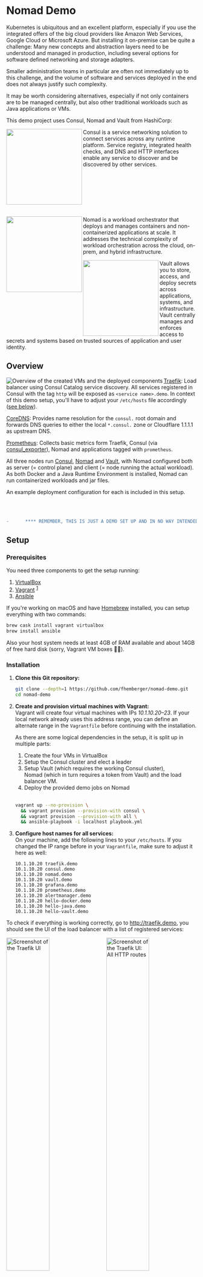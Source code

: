 # Nomad Demo

Kubernetes is ubiquitous and an excellent platform, especially if you use the integrated offers of the big cloud providers like Amazon Web Services, Google Cloud or Microsoft Azure. But installing it on-premise can be quite a challenge: Many new concepts and abstraction layers need to be understood and managed in production, including several options for software defined networking and storage adapters.

Smaller administration teams in particular are often not immediately up to this challenge, and the volume of software and services deployed in the end does not always justify such complexity.

It may be worth considering alternatives, especially if not only containers are to be managed centrally, but also other traditional workloads such as Java applications or VMs.

This demo project uses Consul, Nomad and Vault from HashiCorp:

<img src=".images/consul-logo.svg" align="left" width="200" alt=""> 
Consul is a service networking solution to connect services across any runtime platform. Service registry, integrated health checks, and DNS and HTTP interfaces enable any service to discover and be discovered by other services.<br clear="both"><br>

<img src=".images/nomad-logo.svg" align="left" width="200" alt=""> Nomad is a workload orchestrator that deploys and manages containers and non-containerized applications at scale. It addresses the technical complexity of workload orchestration across the cloud, on-prem, and hybrid infrastructure.

<img src=".images/vault-logo.svg" align="left" width="200" alt=""> Vault allows you to store, access, and deploy secrets across applications, systems, and infrastructure. Vault centrally manages and enforces access to secrets and systems based on trusted sources of application and user identity.


## Overview

<img src=".images/vm-overview.png" align="left" alt="Overview of the created VMs and the deployed components">

[Traefik](https://docs.traefik.io/): Load balancer using Consul Catalog service discovery. All services registered in Consul with the tag `http` will be exposed as `<service name>.demo`. In context of this demo setup, you'll have to adjust your `/etc/hosts` file accordingly ([see below](#user-content-etc-hosts)).

[CoreDNS](http://coredns.io/): Provides name resolution for the `consul.` root domain and forwards DNS queries to either the local `*.consul.` zone or Cloudflare 1.1.1.1 as upstream DNS.

[Prometheus](https://prometheus.io/): Collects basic metrics form Traefik, Consul (via [consul_exporter](https://github.com/prometheus/consul_exporter/)), Nomad and applications tagged with `prometheus`.

All three nodes run [Consul](https://consul.io/), [Nomad](https://nomadproject.io/) and [Vault](https://www.vaultproject.io/), with Nomad configured both as server (= control plane) and client (= node running the actual workload). As both Docker and a Java Runtime Environment is installed, Nomad can run containerized workloads and jar files.

An example deployment configuration for each is included in this setup.

<br clear="both"><br>

```diff
-      **** REMEMBER, THIS IS JUST A DEMO SET UP AND IN NO WAY INTENDED TO RUN IN PRODUCTION! ****     -
```


## Setup

### Prerequisites

You need three components to get the setup running:

1. [VirtualBox](https://www.virtualbox.org/wiki/Downloads)
2. [Vagrant](https://www.vagrantup.com/downloads.html) <sup id="a1">[1](#f1)</sup>
3. [Ansible](https://docs.ansible.com/ansible/latest/installation_guide/intro_installation.html)

If you're working on macOS and have [Homebrew](https://brew.sh/) installed, you can setup everything with two commands:

```sh
brew cask install vagrant virtualbox
brew install ansible
```

Also your host system needs at least 4GB of RAM available and about 14GB of free hard disk (sorry, Vagrant VM boxes 🤷‍♂️).


### Installation

1. **Clone this Git repository:**

   ```sh
   git clone --depth=1 https://github.com/fhemberger/nomad-demo.git
   cd nomad-demo
   ```

2. **Create and provision virtual machines with Vagrant:**  
   Vagrant will create four virtual machines with IPs _10.1.10.20–23_. If your local network already uses this address range, you can define an alternate range in the `Vagrantfile` before continuing with the installation.

   As there are some logical dependencies in the setup, it is split up in multiple parts:

     1. Create the four VMs in VirtualBox
     2. Setup the Consul cluster and elect a leader
     3. Setup Vault (which requires the working Consul cluster),  
        Nomad (which in turn requires a token from Vault) and the load balancer VM.
     4. Deploy the provided demo jobs on Nomad

     <br>

   ```sh
   vagrant up --no-provision \
     && vagrant provision --provision-with consul \
     && vagrant provision --provision-with all \
     && ansible-playbook -i localhost playbook.yml
   ```

3. <strong id="etc-hosts">Configure host names for all services:</strong>  
   On your machine, add the following lines to your `/etc/hosts`. If you changed the IP range before in your `Vagrantfile`, make sure to adjust it here as well:

   ```
   10.1.10.20 traefik.demo
   10.1.10.20 consul.demo
   10.1.10.20 nomad.demo
   10.1.10.20 vault.demo
   10.1.10.20 grafana.demo
   10.1.10.20 prometheus.demo
   10.1.10.20 alertmanager.demo
   10.1.10.20 hello-docker.demo
   10.1.10.20 hello-java.demo
   10.1.10.20 hello-vault.demo
   ```

To check if everything is working correctly, go to http://traefik.demo, you should see the UI of the load balancer with a list of registered services:

<a href=".images/screenshot-traefik01.png"><img src=".images/screenshot-traefik01.png" align="left" width="47.5%" alt="Screenshot of the Traefik UI"></a>
<a href=".images/screenshot-traefik02.png"><img src=".images/screenshot-traefik02.png" align="right" width="47.5%" alt="Screenshot of the Traefik UI: All HTTP routes"></a>

<br clear="both"><br>

Sites available after installation:

- http://traefik.demo - Load balancer UI, see all registered services
- http://consul.demo - Consul UI
- http://nomad.demo - Nomad UI
- http://vault.demo - Vault UI
- http://grafana.demo - Grafana Dashboards
- http://prometheus.demo - Prometheus metrics UI
- http://alertmanager.demo - Prometheus Alertmanager UI


## Working with Nomad

### Deploying jobs

If you followed step 2 above, Prometheus, Grafana and the demo jobs will already be running on Nomad.

If you want to edit those jobs or deploy one of your own, there are two ways to do so:

#### Running jobs from the UI

Three example applications are included with this demo: [`hello-world-docker.nomad`](nomad_jobs/hello-world-docker.nomad), [`hello-world-java.nomad`](nomad_jobs/hello-world-java.nomad) and [`hello-world-vault.nomad`](nomad_jobs/hello-world-vault.nomad). Go to http://nomad.demo/ui/jobs/run, copy and paste one of the jobs into the editor and click "Plan".

Nomad performs a syntax check by dry-running the job on the scheduler without applying the changes yet. If you change settings in your job file later on, this step will also show a diff of all the changes (e.g. number of instances):

<img src=".images/screenshot-nomad.png" alt="Screenshot of Nomad: Planning jobs">

Click "Run" to deploy the job to the Nomad cluster.

#### Running jobs using the CLI

If you prefer to run the demos from the command line, you can use `vagrant ssh` to login to one of the nodes and the `nomad` CLI command to deploy them directly from the VM. The three example jobs are copied to the vagrant user's home directory on all instances, the node number doesn't matter, e.g.:

```sh
vagrant ssh consul-nomad-node1

# Inside the VM
nomad job run ~/nomad_jobs/hello-world-docker.nomad
```

### Stopping jobs

Go to the [Job overview page](http://nomad.demo/ui/jobs), select a job, click "Stop" and confirm. Stopped jobs don't disappear immediately but remain in the "Dead" state until the garbage collection removes them completely.

### Removing dead/completed jobs

Dead/completed jobs are cleaned up in accordance to the garbage collection interval (default: `1h`). You can force garbage collection using the System API endpoint which will run the global garbage collector:

```sh
vagrant ssh consul-nomad-node1 -c 'curl -X PUT http://localhost:4646/v1/system/gc'
```

If you wish to lower the GC interval permanently for jobs, you can use the [`job_gc_threshold`](https://www.nomadproject.io/docs/agent/configuration/server.html#job_gc_threshold) configuration parameter within Nomad's [server config stanza](https://github.com/fhemberger/nomad-demo/blob/master/roles/nomad/templates/nomad.hcl.j2#L27).


## What is Vault?

Vault is the Swiss Army knife for managing secrets and access rights across your entire platform, e.g.:

- Store arbitrary passwords, API keys, etc. for your applications in the [key/value store](https://www.vaultproject.io/docs/secrets/kv).
- Create custom, short lived credentials for [databases](https://www.vaultproject.io/docs/secrets/databases) and rotate root passwords regularly.
- Generate dynamic API tokens for [Consul](https://www.vaultproject.io/docs/secrets/consul) and [Nomad](https://www.vaultproject.io/docs/secrets/nomad).
- Create [X.509 certificates](https://www.vaultproject.io/docs/secrets/pki) and manage the [SSH access](https://www.vaultproject.io/docs/secrets/ssh/signed-ssh-certificates) to your machines.
- Manage access to your cloud environment ([AWS](https://www.vaultproject.io/docs/secrets/aws), [Azure](https://www.vaultproject.io/docs/secrets/azure), [Google Cloud](https://www.vaultproject.io/docs/secrets/gcp), etc.) for users and applications.
- Authenticate users through [LDAP](https://www.vaultproject.io/docs/auth/ldap), [username/password](https://www.vaultproject.io/docs/auth/userpass), [GitHub](https://www.vaultproject.io/docs/auth/github), [Okta](https://www.vaultproject.io/docs/auth/okta), etc.

And all this with granular access control and full audit trail.


### Working with Vault

> This Vault integration is based on a [blog post](https://medium.com/hashicorp-engineering/nomad-integration-with-vault-42b0e5feca78) by Patrick Gryzan from HashiCorp.

The process of [initializing](https://www.vaultproject.io/docs/commands/operator/init) and [unsealing](https://www.vaultproject.io/docs/commands/operator/unseal) vault are already automated in Ansible for this demo, however you should familiarize yourself with the concept:

> When a Vault server is started, it starts in a *sealed* state. In this state, Vault is configured to know where and how to access the physical storage, but doesn't know how to decrypt any of it.
> 
> *Unsealing* is the process of constructing the master key necessary to read the decryption key to decrypt the data, allowing access to the Vault.

– [»Concepts: Seal/Unseal«](https://www.vaultproject.io/docs/concepts/seal) (from the Vault documentation)

Whenever you stop the Vault service on the server or shut down the VM, the node will be sealed again, making sure your encrypted data is always safe.
The Consul dashboard will show a failed service check for that particular Vault node.

To unseal Vault again, run the following Ansible playbook:

```sh
ansible-playbook \
  -i .vagrant/provisioners/ansible/inventory/vagrant_ansible_inventory \
  unseal-vault.yml
```

The keys for unsealing and the user tokens to access Vault are stored under `credentials`. 


## Collecting application metrics with Prometheus

This setup also includes a [Prometheus](https://prometheus.io/) instance, which uses Consul for service discovery. If your application's Nomad job is tagged with `prometheus` and has a metrics endpoint under `/metrics`, it will be scraped automatically and appear in the Prometheus target overview under http://prometheus.demo.


## Grafana Dashboards

There are some basic dashboards for Consul, Nomad and Traefik available under http://grafana.demo. Username/password is `admin`.


## Taking it further

Dive deeper into the [Job specification](https://nomadproject.io/docs/job-specification/): learn about the [`artifact`](https://nomadproject.io/docs/job-specification/artifact/), [`template`](https://nomadproject.io/docs/job-specification/template/) and [`volume`](https://nomadproject.io/docs/job-specification/volume/) stanzas to add config files and storage to your jobs. Starting 0.11 beta, Nomad also supports [Container Storage Interface (CSI)](https://www.hashicorp.com/blog/hashicorp-nomad-container-storage-interface-csi-beta/).

You can launch jobs that claim storage volumes from AWS Elastic Block Storage (EBS) or Elastic File System (EFS) volumes, GCP persistent disks, Digital Ocean droplet storage volumes, Ceph, vSphere, or vendor-agnostic third-party providers like Portworx. This means that the same plugins written by storage providers to support Kubernetes also support Nomad out of the box.


## On Security

For this demo I tried to keep the setup simple, but already a bit closer to a practical use than "just start it in development mode on your laptop". I think that it provides a good, stable basis which can be extended (especially through Ansible) if the following security considerations are taken into account:

- Separate the control plane from the worker pool running the applications, so faulty or malicious workloads have less impact on the overall system integrity and stability. Three nodes running a Consul and Nomad server are required to run in high availability (HA) mode. This allows Consul to reach a quorum, even in one node should go down. Each worker node however should run a Consul and Nomad Client, with the Nomad client talking to the Consul client and the Consul client talking to the Consul server.

- Access Control Lists (ACLs) are indispensable to secure UI, API, CLI, service and agent communications on [Consul](https://www.consul.io/docs/acl/index.html), [Nomad](https://learn.hashicorp.com/nomad/acls/fundamentals) and [Vault](https://www.vaultproject.io/docs/concepts/policies). 

- Apply thorough network security measures (firewall, isolation, etc.) both from the outside and in between the machines.

- Whatever workloads you run, please familiarize yourself with the appropriate security measures and implement them on all machines (and no, just putting applications into containers does not automatically make them secure).

- Make all web-services only available via HTTPS. Traefik offers great support for [automatic certificate management with Let's Encrypt](https://docs.traefik.io/https/acme/), for example.


## Contributing

Contributions and bug fixes are always welcome!


## License

[MIT](LICENSE)

---

<sup id="f1">1</sup> Deployment is also possible _without_ Vagrant if the VMs are provided elsewhere. All you need is an Ansible inventory file in the following format:

```
loadbalancer           ansible_host=your.vm.ip.address

[consul_nomad]
consul-nomad-node1     ansible_host=your.vm.ip.address
...
consul-nomad-nodeN     ansible_host=your.vm.ip.address
```

Afterwards run the provisioning step with `ansible-playbook -i <inventory file> playbook.yml` [↩](#user-content-a1)
